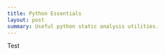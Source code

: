 ```yaml
---
title: Python Essentials
layout: post
summary: Useful python static analysis utilities.
---
```



Test
